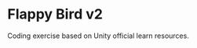 # Flappy Bird v2
Coding exercise based on Unity official learn resources.

<!-- ![bloques](demo/bloques.jpg)
<br><br>
<img src="demo/bloques.gif" width="300"> -->

